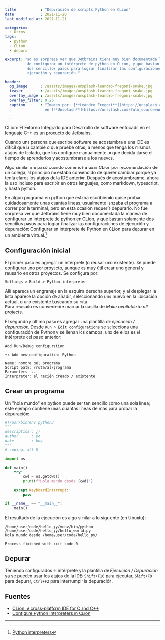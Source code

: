 ```yaml
---
title           : "Depuración de scripts Python en CLion"
date            : 2021-11-20
last_modified_at: 2021-11-21

categories:
  - Otros
tags:
  - python
  - CLion
  - depurar

excerpt: "No es sorpresa ver que Jetbrains tiene muy bien documentada la manera 
          de configurar un intérprete de python en CLion, y que bastan solamente 
          dos sencillos pasos para lograr finalizar las configuraciones de
          ejecución y depuración."

header:
  og_image      : /assets/images/unsplash-leandro-fregoni-snake.jpg
  teaser        : /assets/images/unsplash-leandro-fregoni-snake.jpg
  overlay_image : /assets/images/unsplash-leandro-fregoni-snake.jpg
  overlay_filter: 0.25
  caption       : "Imagen por: [**Leandro Fregoni**](https://unsplash.com/@okcapturas?utm_source=unsplash) 
                  en [**Unsplash**](https://unsplash.com/?utm_source=unsplash)"

---
```


CLion: El Entorno Integrado para Desarrollo de software enfocado en el lenguaje
C++ es un producto de Jetbrains. 

Cuando una persona que escribe software se acostumbra a una IDE es difícil
que la cambie o que pruebe otras, a menos que tenga los mismos atajos de
teclado, que los configure manualmente, o que decida darse el tiempo de
aprenderlos y acostumbrarse a los nuevos.

Algo similar me pasó cuando comencé a usar CLion por recomendación de un colega,
al principio no estaba convencido de querer cambiar porque ya tenía claros los
atajos de la IDE anterior. Después de acostumbrarme, ahora la uso incluso para
escribir en otros lenguajes, como markdown, typescript, y hasta python.

En algún programa en python que estaba escribiendo quise probar
cuidadosamente unas cuantas líneas; usualmente lanzaba el programa a correr por
la terminal, pero en esta ocasión requería depurarlo. No fue sorpresa ver que
Jetbrains tiene muy bien documentada la manera de configurar un intérprete de
python en CLion, y que bastan solamente dos sencillos pasos para lograr
finalizar las configuraciones de ejecución y depuración: Configurar un
intérprete de Python en CLion para depurar en un ambiente virtual.[^jetbrains]

## Configuración inicial

El primer paso es agregar un intérprete (o reusar uno existente). Se puede
configurar uno por proyecto, aunque es muy útil crear uno general y reusarlo en
otros proyectos. Se configura por:

    Settings > Build > Python interpreter

Allí aparece un engranaje en la esquina derecha superior, y al desplegar la
lista aparece la opción de añadir, seleccionando uno nuevo en la ubicación
actual, o uno existente buscando su ruta.  
Para reusarlo es conveniente marcar la casilla de _Make available to all 
projects_.

El segundo y último paso es agregar una plantilla de _ejecución / depuración_.
Desde `Run > Edit configurations` se selecciona una configuración de Python y se
llenan los campos, uno de ellos es el intérprete del paso anterior:

```shell
Add Run/Debug configuration

+: Add new configuration: Python

Name: nombre del programa
Script path: /ruta/al/programa
Parameters: ... 
Interpreter: el recién creado / existente
```


## Crear un programa 

Un "hola mundo" en python puede ser tan sencillo como una sola línea; este
ejemplo contiene unas cuantas líneas de más para probar la depuración:

```python
#!/usr/bin/env python3
"""
description : ¿?
author      : yo
date        : hoy
"""
# coding: utf-8

import os

def main():
    try:
        cwd = os.getcwd()
        print(f"Hola mundo desde {cwd}")

    except KeyboardInterrupt:
        pass

if __name__ == "__main__":
    main()
```

El resultado de la ejecución es algo similar a lo siguiente (en Ubuntu):

```pycon
/home/user/code/hello_py/venv/bin/python /home/user/code/hello_py/hello_world.py
Hola mundo desde /home/user/code/hello_py/

Process finished with exit code 0
```


## Depurar

Teniendo configurados el intérprete y la plantilla de _Ejecución / Depuración_
ya se pueden usar los atajos de la IDE: `Shift+F10` para ejecutar, `Shift+F9`
para depurar, `Ctrl+F2` para interrumpir la depuración.  


## Fuentes

- [CLion: A cross-platform IDE for C and C++](https://www.jetbrains.com/clion/)
- [Configure Python interpreters in CLion](https://www.jetbrains.com/help/clion/configuring-available-python-interpreters.html)

---
[^jetbrains]: [Python interpreters](https://www.jetbrains.com/help/clion/configuring-available-python-interpreters.html)
